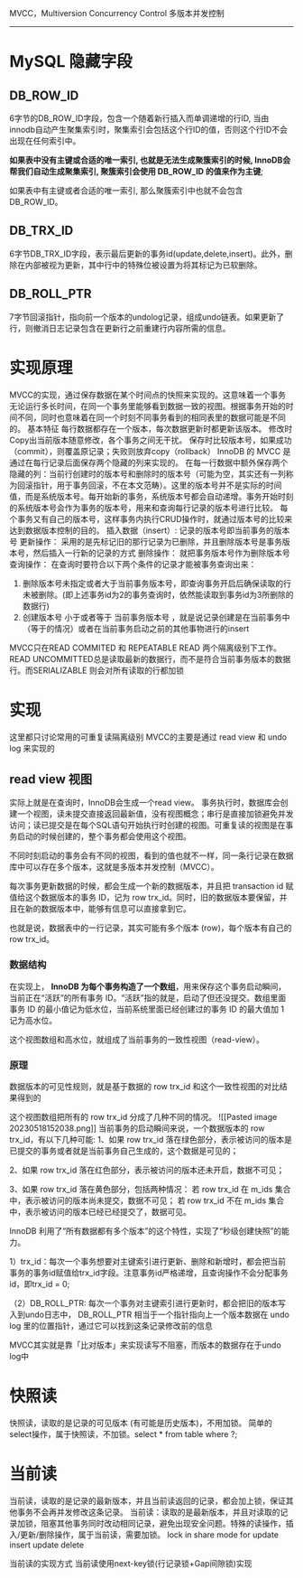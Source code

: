 MVCC，Multiversion Concurrency Control
多版本并发控制

___
# MySQL 隐藏字段
## DB_ROW_ID
6字节的DB_ROW_ID字段，包含一个随着新行插入而单调递增的行ID, 当由innodb自动产生聚集索引时，聚集索引会包括这个行ID的值，否则这个行ID不会出现在任何索引中。

**如果表中没有主键或合适的唯一索引, 也就是无法生成聚簇索引的时候, InnoDB会帮我们自动生成聚集索引, 聚簇索引会使用 DB_ROW_ID 的值来作为主键**; 

如果表中有主键或者合适的唯一索引, 那么聚簇索引中也就不会包含 DB_ROW_ID。

## DB_TRX_ID
6字节DB_TRX_ID字段，表示最后更新的事务id(update,delete,insert)。此外，删除在内部被视为更新，其中行中的特殊位被设置为将其标记为已软删除。

## DB_ROLL_PTR
7字节回滚指针，指向前一个版本的undolog记录，组成undo链表。如果更新了行，则撤消日志记录包含在更新行之前重建行内容所需的信息。



# 实现原理
MVCC的实现，通过保存数据在某个时间点的快照来实现的。这意味着一个事务无论运行多长时间，在同一个事务里能够看到数据一致的视图。根据事务开始的时间不同，同时也意味着在同一个时刻不同事务看到的相同表里的数据可能是不同的。
基本特征
每行数据都存在一个版本，每次数据更新时都更新该版本。
修改时Copy出当前版本随意修改，各个事务之间无干扰。
保存时比较版本号，如果成功（commit），则覆盖原记录；失败则放弃copy（rollback）
InnoDB 的 MVCC 是通过在每行记录后面保存两个隐藏的列来实现的。
在每一行数据中额外保存两个隐藏的列：当前行创建时的版本号和删除时的版本号（可能为空，其实还有一列称为回滚指针，用于事务回滚，不在本文范畴）。这里的版本号并不是实际的时间值，而是系统版本号。每开始新的事务，系统版本号都会自动递增。事务开始时刻的系统版本号会作为事务的版本号，用来和查询每行记录的版本号进行比较。
每个事务又有自己的版本号，这样事务内执行CRUD操作时，就通过版本号的比较来达到数据版本控制的目的。
插入数据（insert）:
记录的版本号即当前事务的版本号
更新操作：
采用的是先标记旧的那行记录为已删除，并且删除版本号是事务版本号，然后插入一行新的记录的方式
删除操作：
就把事务版本号作为删除版本号
查询操作：
在查询时要符合以下两个条件的记录才能被事务查询出来：
1) 删除版本号未指定或者大于当前事务版本号，即查询事务开启后确保读取的行未被删除。(即上述事务id为2的事务查询时，依然能读取到事务id为3所删除的数据行)
2) 创建版本号 小于或者等于 当前事务版本号 ，就是说记录创建是在当前事务中（等于的情况）或者在当前事务启动之前的其他事物进行的insert

MVCC只在READ COMMITED 和 REPEATABLE READ 两个隔离级别下工作。READ UNCOMMITTED总是读取最新的数据行，而不是符合当前事务版本的数据行。而SERIALIZABLE 则会对所有读取的行都加锁

# 实现
这里都只讨论常用的可重复读隔离级别
MVCC的主要是通过 read view 和 undo log 来实现的
## read view 视图
实际上就是在查询时，InnoDB会生成一个read view。
事务执行时，数据库会创建一个视图，读未提交直接返回最新值，没有视图概念；串行是直接加锁避免并发访问；读已提交是在每个SQL语句开始执行时创建的视图。可重复读的视图是在事务启动的时候创建的，整个事务都会使用这个视图。

不同时刻启动的事务会有不同的视图，看到的值也就不一样，同一条行记录在数据库中可以存在多个版本，这就是多版本并发控制（MVCC）。

每次事务更新数据的时候，都会生成一个新的数据版本，并且把 transaction id 赋值给这个数据版本的事务 ID，记为 row trx_id。同时，旧的数据版本要保留，并且在新的数据版本中，能够有信息可以直接拿到它。

也就是说，数据表中的一行记录，其实可能有多个版本 (row)，每个版本有自己的 row trx_id。

### 数据结构
在实现上， **InnoDB 为每个事务构造了一个数组**，用来保存这个事务启动瞬间，当前正在“活跃”的所有事务 ID。“活跃”指的就是，启动了但还没提交。数组里面事务 ID 的最小值记为低水位，当前系统里面已经创建过的事务 ID 的最大值加 1 记为高水位。

这个视图数组和高水位，就组成了当前事务的一致性视图（read-view）。

### 原理
数据版本的可见性规则，就是基于数据的 row trx_id 和这个一致性视图的对比结果得到的

这个视图数组把所有的 row trx_id 分成了几种不同的情况。
![[Pasted image 20230518152038.png]]
当前事务的启动瞬间来说，一个数据版本的 row trx_id，有以下几种可能:
1、如果 row trx_id 落在绿色部分，表示被访问的版本是已提交的事务或者就是当前事务自己生成的，这个数据是可见的；

2、如果 row trx_id 落在红色部分，表示被访问的版本还未开启，数据不可见；

3、如果 row trx_id 落在黄色部分，包括两种情况：
若 row trx_id 在 m_ids 集合中，表示被访问的版本尚未提交，数据不可见；
若 row trx_id 不在 m_ids 集合中，表示被访问的版本已经已经提交了，数据可见。

InnoDB 利用了“所有数据都有多个版本”的这个特性，实现了“秒级创建快照”的能力。

1）trx_id：每次一个事务想要对主键索引进行更新、删除和新增时，都会把当前事务的事务id赋值给trx_id字段。注意事务id严格递增，且查询操作不会分配事务id，即trx_id = 0;

（2）DB_ROLL_PTR: 每次一个事务对主键索引进行更新时，都会把旧的版本写入到undo日志中， DB_ROLL_PTR 相当于一个指针指向上一个版本数据在 undo log 里的位置指针，通过它可以找到这条记录修改前的信息

MVCC其实就是靠「比对版本」来实现读写不阻塞，而版本的数据存在于undo log中

# 快照读
快照读，读取的是记录的可见版本 (有可能是历史版本)，不用加锁。
简单的select操作，属于快照读，不加锁。select * from table where ?;

# 当前读
当前读，读取的是记录的最新版本，并且当前读返回的记录，都会加上锁，保证其他事务不会再并发修改这条记录。
当前读：读取的是最新版本，并且对读取的记录加锁，阻塞其他事务同时改动相同记录，避免出现安全问题。特殊的读操作，插入/更新/删除操作，属于当前读，需要加锁。
lock in share mode
for update
insert
update
delete

当前读的实现方式
当前读使用next-key锁(行记录锁+Gap间隙锁)实现


